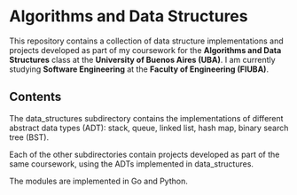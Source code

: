 # Algorithms and Data Structures

This repository contains a collection of data structure implementations and projects developed as part of my coursework for the **Algorithms and Data Structures** class at the **University of Buenos Aires (UBA)**. I am currently studying **Software Engineering** at the **Faculty of Engineering (FIUBA)**.

## Contents

The data_structures subdirectory contains the implementations of different abstract data types (ADT): stack, queue, linked list, hash map, binary search tree (BST). 

Each of the other subdirectories contain projects developed as part of the same coursework, using the ADTs implemented in data_structures.

The modules are implemented in Go and Python.

